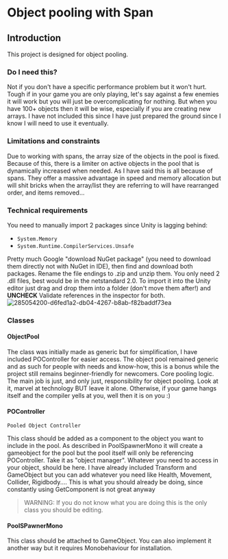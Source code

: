 # Object pooling with Span

## Introduction

This project is designed for object pooling. 

### Do I need this?

Not if you don't have a specific performance problem but it won't hurt. Tough if in your game you are only playing, let's say against a few enemies it will work but you will just be overcomplicating for nothing. But when you have 100+ objects then it will be wise, especially if you are creating new arrays. I have not included this since I have just prepared the ground since I know I will need to use it eventually. 

### Limitations and constraints

Due to working with spans, the array size of the objects in the pool is fixed. Because of this, there is a limiter on active objects in the pool that is dynamically increased when needed. As I have said this is all because of spans. They offer a massive advantage in speed and memory allocation but will shit bricks when the array/list they are referring to will have rearranged order, and items removed...

### Technical requirements

You need to manually import 2 packages since Unity is lagging behind:
* `System.Memory` 
* `System.Runtime.CompilerServices.Unsafe`

Pretty much Google "download NuGet package" (you need to download them directly not with NuGet in IDE), then find and download both packages. Rename the file endings to .zip and unzip them. You only need 2 .dll files, best would be in the netstandard 2.0. To import it into the Unity editor just drag and drop them into a folder (don't move them after!) and __UNCHECK__ Validate references in the inspector for both.
![285054200-d6fed1a2-db04-4267-b8ab-f82baddf73ea](https://github.com/racostyle/ObjectPoolingWithSpans/assets/10810250/fc2eb746-16d8-4f07-a9df-573c67af4e98)

### Classes

#### ObjectPool

The class was initially made as generic but for simplification, I have included POController for easier access. The object pool remained generic and as such for people with needs and know-how, this is a bonus while the project still remains beginner-friendly for newcomers.
Core pooling logic. The main job is just, and only just, responsibility for object pooling. Look at it, marvel at technology BUT leave it alone. Otherwise, if your game hangs itself and the compiler yells at you, well then it is on you :)

#### POController
`Pooled Object Controller`
 
This class should be added as a component to the object you want to include in the pool. As described in PoolSpawnerMono it will create a gameobject for the pool but the pool itself will only be referencing POController. Take it as "object manager". Whatever you need to access in your object, should be here. I have already included Transform and GameObject but you can add whatever you need like Health, Movement, Collider, Rigidbody.... This is what you should already be doing, since constantly using GetComponent is not great anyway
>WARNING: If you do not know what you are doing this is the only class you should be editing.

#### PoolSPawnerMono

This class should be attached to GameObject. You can also implement it another way but it requires Monobehaviour for installation. 
